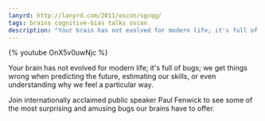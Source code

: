 ```yaml
---
lanyrd: http://lanyrd.com/2011/oscon/sgcqg/
tags: brains cognitive-bias talks oscon
description: "Your brain has not evolved for modern life; it's full of bugs; we get things wrong when predicting the future, estimating our skills, or even understanding why we feel a particular way."
---
```


{% youtube OnX5v0uwNjc %}

Your brain has not evolved for modern life; it's full of bugs; we
get things wrong when predicting the future, estimating our skills,
or even understanding why we feel a particular way.

<!--more-->

Join internationally acclaimed public speaker Paul Fenwick to see
some of the most surprising and amusing bugs our brains have to offer.
